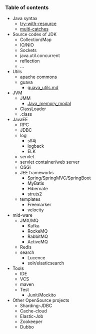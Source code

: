 ### Table of contents
* Java syntax  
    * [try-with-resource](https://github.com/ZhangLaibao/machine_gun/blob/master/java/Java_syntax/try-with-resource.md)
    * [multi-catches](https://github.com/ZhangLaibao/machine_gun/blob/master/java/Java_syntax/multi-matches.md)
* Source codes of JDK
    * Collection/Map
    * IO/NIO
    * Sockets
    * java.util.concurrent
    * reflection
    * ...
* Utils
    * apache commons
    * guava
        * [guava_utils.md](https://github.com/ZhangLaibao/machine_gun/blob/master/java/Utils/guava/guava_utils.md)
* JVM
    * JMM
        * [Java_memory_modal](https://github.com/ZhangLaibao/machine_gun/blob/master/java/JVM/JMM/Java_memory_modal.md)
    * ClassLoader
    * .class
* JavaEE
    * RPC
    * JDBC
    * log
        * slf4j
        * logback
        * ELK
    * servlet
    * servlet container/web server
    * OSGi
    * JEE frameworks
        * Spring/SpringMVC/SpringBoot
        * MyBatis
        * Hibernate
        * struts2
    * templates
        * Freemarker
        * velocity
* mid-ware
    * JMX/MQ
        * Kafka
        * RockeMQ
        * RabbitMQ
        * ActiveMQ
    * Redis
    * search
        * Lucence
        * solr/elasticsearch
* Tools
    * IDE
    * VCS
    * maven
    * Test
        * Junit/Mockito
* Other OpenSource projects
    * Sharding-JDBC
    * Cache-cloud
    * Elastic-Job
    * Zookeeper
    * Dubbo

